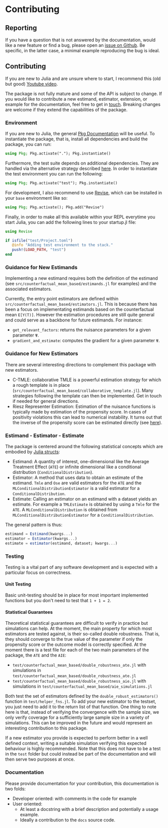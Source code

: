# Contributing

## Reporting

If you have a question that is not answered by the documentation, would like a new feature or find a bug, please open an [issue on Github](https://github.com/TARGENE/TMLE.jl/issues). Be specific, in the latter case, a minimal example reproducing the bug is ideal.

## Contributing

If you are new to Julia and are unsure where to start, I recommend this (old but good) [Youtube video](https://www.youtube.com/watch?v=QVmU29rCjaA&t=16s).

The package is not fully mature and some of the API is subject to change. If you would like to contribute a new estimand, estimator, extension, or example for the documentation, feel free to get in [touch](https://github.com/TARGENE/TMLE.jl/issues). Breaking changes are welcome if they extend the capabilities of the package.

### Environment

If you are new to Julia, the general [Pkg Documentation](https://pkgdocs.julialang.org/v1/) will be useful. To instantiate the package, that is, install all dependencies and build the package, you can run:

```julia
using Pkg; Pkg.activate("."); Pkg.instantiate()
```

Furthermore, the test suite depends on additional dependencies. They are handled via the alternative strategy described [here](https://pkgdocs.julialang.org/v1/creating-packages/#Alternative-approach:-test/Project.toml-file-test-specific-dependencies). In order to instantiate the test environment you can run the following:

```julia
using Pkg; Pkg.activate("test"); Pkg.instantiate()
```

For development, I also recommend to use [Revise](https://timholy.github.io/Revise.jl/stable/), which can be installed in your `base` environment like so:

```julia
using Pkg; Pkg.activate(); Pkg.add("Revise")
```

Finally, in order to make all this available within your REPL everytime you start Julia, you can add the following lines to your startup.jl file:

```julia
using Revise

if isfile("test/Project.toml")
   @info "Adding test environment to the stack."
   push!(LOAD_PATH, "test")
end
```

### Guidance for New Estimands

Implementing a new estimand requires both the definition of the estimand (see `src/counterfactual_mean_based/estimands.jl` for examples) and the associated estimators.

Currently, the entry point estimators are defined within `src/counterfactual_mean_based/estimators.jl`. This is because there has been a focus on implementating estimands based on the counterfactual mean ``E[Y(T)]``. However the estimation procedures are still quite general and could serve as a backbone for future estimands. For instance:

- `get_relevant_factors`: returns the nuisance parameters for a given parameter ``Ψ``.
- `gradient_and_estimate`: computes the gradient for a given parameter ``Ψ``.

### Guidance for New Estimators

There are several interesting directions to complement this package with new estimators.

- C-TMLE: collaborative TMLE is a powerful estimation strategy for which a rough template is in place (`src/counterfactual_mean_based/collaborative_template.jl`). Many strategies following the template can then be implemented. Get in touch if needed for general directions.
- Riesz Representer Estimation: Estimation of the nuisance functions is typically made by estimation of the propensity score. In cases of positivity violations this can lead to numerical instability. It turns out that the inverse of the propensity score can be estimated directly (see [here](https://github.com/TARGENE/TMLE.jl/issues/83)).

### Estimand - Estimator - Estimate

The package is centered around the following statistical concepts which are embodied by [Julia structs](https://docs.julialang.org/en/v1/manual/types/):

- Estimand: A quantity of interest, one-dimensional like the Average Treatment Effect (`ATE`) or infinite dimensional like a conditional distribution (`ConditionalDistribution`).
- Estimator: A method that uses data to obtain an estimate of the estimand. `Tmle` and `Ose` are valid estimators for the `ATE` and the `MLConditionalDistributionEstimator` is a valid estimator for a `ConditionalDistribution`.
- Estimate: Calling an estimator on an estimand with a dataset yields an estimate. For example a `TMLEstimate` is obtained by using a `Tmle` for the `ATE`. A `MLConditionalDistribution` is obtained from `MLConditionalDistributionEstimator` for a `ConditionalDistribution`.

The general pattern is thus:

```julia
estimand = Estimand(kwargs...)
estimator = Estimator(kwargs...)
estimate = estimator(estimand, dataset; kwargs...)
```

### Testing

Testing is a vital part of any software development and is expected with a particular focus on correctness. 

#### Unit Testing

Basic unit-testing should be in place for most important implemented functions but you don't need to test that ``1 + 1 = 2``.

#### Statistical Guarantees

Theoretical statistical guarantees are difficult to verify in practice but simulations can help. At the moment, the main property for which most estimators are tested against, is their so-called double robustness. That is, they should converge to the true value of the parameter if only the propensity score or the outcome model is correctly specified. At the moment there is a test file for each of the two main parameters of the package, the `ATE` and the `AIE`:

- `test/counterfactual_mean_based/double_robustness_ate.jl` with simulations in `test/counterfactual_mean_based/double_robustness_ate.jl`
- `test/counterfactual_mean_based/double_robustness_aie.jl` with simulations in `test/counterfactual_mean_based/aie_simulations.jl`

Both test the set of estimators defined by the `double_robust_estimators()` function in `test/helper_fns.jl`. To add your new estimator to the testset, you just need to add it to the return list of that function. One thing to note here is that, instead of verifying the convergence with the sample size, we only verify coverage for a sufficiently large sample size in a variety of simulations. This can be improved in the future and would represent an interesting contribution to this package.

If a new estimator you provide is expected to perform better in a well defined context, writing a suitable simulation verifying this expected behaviour is highly recommended. Note that this does not have to be a test in the `test` folder but could instead be part of the documentation and will then serve two purposes at once.

### Documentation

Please provide documentation for your contribution, this documentation is two folds:

- Developer oriented: with comments in the code for example
- User oriented: 
  - At least a docstring with a brief description and potentially a usage example.
  - Ideally a contribution to the `docs` source code.
